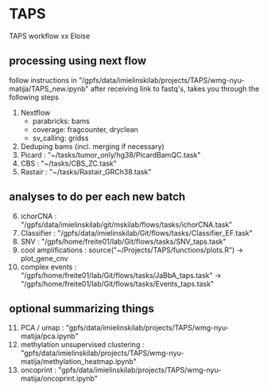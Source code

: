 # TAPS

TAPS workflow xx Eloise

## processing using next flow
follow instructions in "/gpfs/data/imielinskilab/projects/TAPS/wmg-nyu-matija/TAPS_new.ipynb" after receiving link to fastq's, takes you through the following steps
1. Nextflow
    - parabricks: bams
    - coverage: fragcounter, dryclean
    - sv_calling: gridss
2. Deduping bams (incl. merging if necessary)
3. Picard : "~/tasks/tumor_only/hg38/PicardBamQC.task"
4. CBS : "~/tasks/CBS_ZC.task"
5. Rastair : "~/tasks/Rastair_GRCh38.task"

## analyses to do per each new batch
6. ichorCNA : "/gpfs/data/imielinskilab/git/mskilab/flows/tasks/ichorCNA.task"
7. Classifier : "/gpfs/data/imielinskilab/Git/flows/tasks/Classifier_EF.task"
8. SNV : "/gpfs/home/freite01/lab/Git/flows/tasks/SNV_taps.task"
9. cool amplifications : source("~/Projects/TAPS/functions/plots.R") -> plot_gene_cnv
10. complex events : "/gpfs/home/freite01/lab/Git/flows/tasks/JaBbA_taps.task" -> "/gpfs/home/freite01/lab/Git/flows/tasks/Events_taps.task"

## optional summarizing things
11. PCA / umap : "gpfs/data/imielinskilab/projects/TAPS/wmg-nyu-matija/pca.ipynb"
12. methylation unsupervised clustering : "gpfs/data/imielinskilab/projects/TAPS/wmg-nyu-matija/methylation_heatmap.ipynb"
13. oncoprint : "gpfs/data/imielinskilab/projects/TAPS/wmg-nyu-matija/oncoprint.ipynb"
